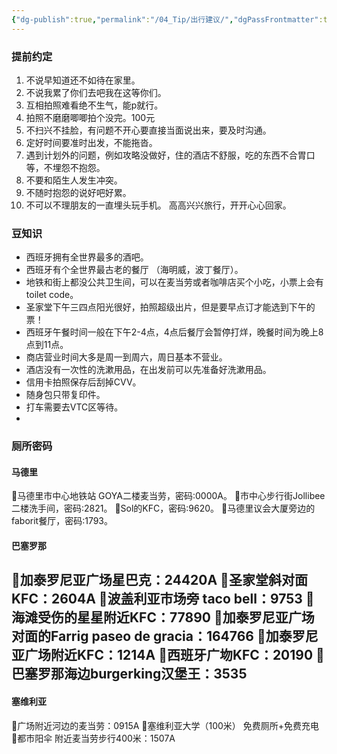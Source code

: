 ```yaml
---
{"dg-publish":true,"permalink":"/04_Tip/出行建议/","dgPassFrontmatter":true}
---
```


### 提前约定
1. 不说早知道还不如待在家里。
2. 不说我累了你们去吧我在这等你们。
3. 互相拍照难看绝不生气，能p就行。
4. 拍照不磨磨唧唧拍个没完。100元
5. 不扫兴不挂脸，有问题不开心要直接当面说出来，要及时沟通。
6. 定好时间要准时出发，不能拖沓。
7. 遇到计划外的问题，例如攻略没做好，住的酒店不舒服，吃的东西不合胃口等，不埋怨不抱怨。
8. 不要和陌生人发生冲突。
9. 不随时抱怨的说好吧好累。
10. 不可以不理朋友的一直埋头玩手机。
高高兴兴旅行，开开心心回家。

### 豆知识

+ 西班牙拥有全世界最多的酒吧。
+ 西班牙有个全世界最古老的餐厅 （海明威，波丁餐厅）。
+ 地铁和街上都没公共卫生间，可以在麦当劳或者咖啡店买个小吃，小票上会有 toilet code。
+ 圣家堂下午三四点阳光很好，拍照超级出片，但是要早点订才能选到下午的票！
+ 西班牙午餐时间一般在下午2-4点，4点后餐厅会暂停打烊，晚餐时间为晚上8点到11点。
+ 商店营业时间大多是周一到周六，周日基本不营业。
+ 酒店没有一次性的洗漱用品，在出发前可以先准备好洗漱用品。
+ 信用卡拍照保存后刮掉CVV。
+ 随身包只带复印件。
+ 打车需要去VTC区等待。
+ 
### 厕所密码
#### 马德里
📍马德里市中心地铁站 GOYA二楼麦当劳，密码:0000A。
📍市中心步行街Jollibee二楼洗手间，密码:2821。
📍Sol的KFC，密码:9620。
📍马德里议会大厦旁边的faborit餐厅，密码:1793。

#### 巴塞罗那
📍加泰罗尼亚广场星巴克：24420A
📍圣家堂斜对面KFC：2604A
📍波盖利亚市场旁 taco bell：9753
📍海滩受伤的星星附近KFC：77890
📍加泰罗尼亚广场对面的Farrig paseo de gracia：164766
📍加泰罗尼亚广场附近KFC：1214A
📍西班牙广圽KFC：20190
📍巴塞罗那海边burgerking汉堡王：3535
-
#### 塞维利亚
📍广场附近河边的麦当劳：0915A
📍塞维利亚大学（100米） 免费厕所+免费充电
📍都市阳伞 附近麦当劳步行400米：1507A